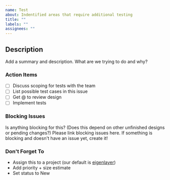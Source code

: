 ```yaml
---
name: Test
about: Indentified areas that require additional testing
title: ""
labels: ""
assignees: ""
---
```


## Description

Add a summary and description. What are we trying to do and why?

### Action Items

- [ ] Discuss scoping for tests with the team
- [ ] List possible test cases in this issue
- [ ] Get @ to review design
- [ ] Implement tests

### Blocking Issues

Is anything blocking for this? (Does this depend on other unfinished designs or pending changes?)
Please link blocking issues here. If something is blocking and doesn't have an issue yet, create it!

### Don't Forget To

- Assign this to a project (our default is [eigenlayer](https://github.com/orgs/Layr-Labs/projects/3/))
- Add priority + size estimate
- Set status to New
